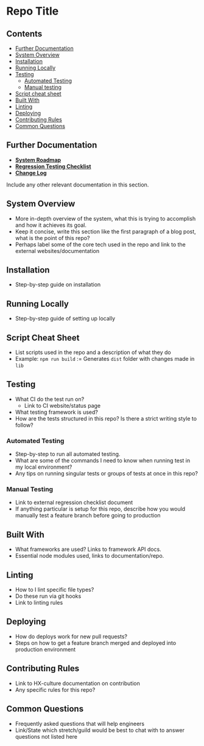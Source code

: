 # Repo Title

<!-- Not all of these are essential but keep this in mind for the repo you are using
![Build badge]() ![Test Coverage]() ![npm package]() -->

<!--Short sentence on what the repo does-->

## Contents
* [Further Documentation](#further-documentation)
* [System Overview](#system-overview)
* [Installation](#installation)
* [Running Locally](#running-locally)
* [Testing](#testing)
	* [Automated Testing](#automated)
	* [Manual testing](#manual)
* [Script cheat sheet](#cheat-sheet)
* [Built With](#built-with)
* [Linting](#linting)
* [Deploying](#deploying)
* [Contributing Rules](#contributing-rules)
* [Common Questions](#common-questions)

## Further Documentation

<!-- Examples of some documentation to link from the readme -->
* **[System Roadmap]()**
* **[Regression Testing Checklist]()**
* **[Change Log]()**

Include any other relevant documentation in this section.

## System Overview

* More in-depth overview of the system, what this is trying to accomplish and how it achieves its goal.
* Keep it concise, write this section like the first paragraph of a blog post, what is the point of this repo?
* Perhaps label some of the core tech used in the repo and link to the external websites/documentation

## Installation

* Step-by-step guide on installation

## Running Locally

* Step-by-step guide of setting up locally

## Script Cheat Sheet

* List scripts used in the repo and a description of what they do
* Example: `npm run build` := Generates `dist` folder with changes made in `lib`

## Testing

* What CI do the test run on?
  * Link to CI website/status page
* What testing framework is used?
* How are the tests structured in this repo? Is there a strict writing style to follow?

### Automated Testing

* Step-by-step to run all automated testing.
* What are some of the commands I need to know when running test in my local environment?
* Any tips on running singular tests or groups of tests at once in this repo?

### Manual Testing

* Link to external regression checklist document
* If anything particular is setup for this repo, describe how you would manually test a feature branch before going to production

## Built With

* What frameworks are used? Links to framework API docs.
* Essential node modules used, links to documentation/repo.

## Linting

* How to I lint specific file types?
* Do these run via git hooks
* Link to linting rules

## Deploying

* How do deploys work for new pull requests?
* Steps on how to get a feature branch merged and deployed into production environment

## Contributing Rules

* Link to HX-culture documentation on contribution
* Any specific rules for this repo?

## Common Questions

* Frequently asked questions that will help engineers
* Link/State which stretch/guild would be best to chat with to answer questions not listed here
